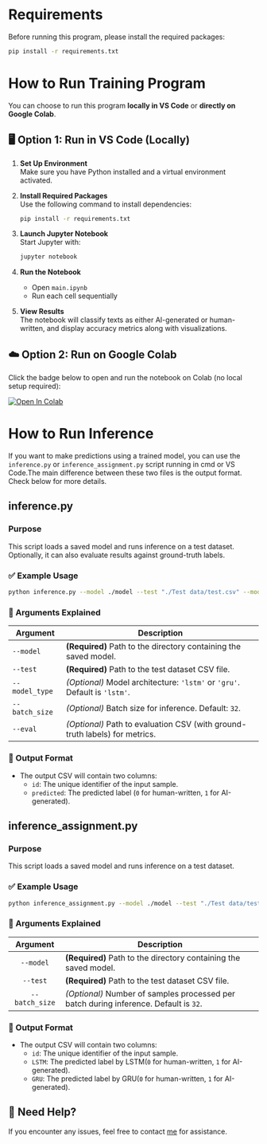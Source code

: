 # Requirements

Before running this program, please install the required packages:

```bash
pip install -r requirements.txt
```

# How to Run Training Program

You can choose to run this program **locally in VS Code** or **directly on Google Colab**.


## 🖥️ Option 1: Run in VS Code (Locally)

1. **Set Up Environment**  
   Make sure you have Python installed and a virtual environment activated.

2. **Install Required Packages**  
   Use the following command to install dependencies:

   ```bash
   pip install -r requirements.txt
   ```

3. **Launch Jupyter Notebook**  
   Start Jupyter with:

   ```bash
   jupyter notebook
   ```

4. **Run the Notebook**  
   - Open `main.ipynb`
   - Run each cell sequentially

5. **View Results**  
   The notebook will classify texts as either AI-generated or human-written, and display accuracy metrics along with visualizations.



## ☁️ Option 2: Run on Google Colab

Click the badge below to open and run the notebook on Colab (no local setup required):

<a target="_blank" href="https://colab.research.google.com/github/kailee0422/RNN-Transformer/blob/main/HW2/main.ipynb">
  <img src="https://colab.research.google.com/assets/colab-badge.svg" alt="Open In Colab"/>
</a>



# How to Run Inference 

If you want to make predictions using a trained model, you can use the `inference.py` or `inference_assignment.py` script running in cmd or VS Code.The main difference between these two files is the output format. Check below for more details.

##  inference.py

###  Purpose
This script loads a saved model and runs inference on a test dataset. Optionally, it can also evaluate results against ground-truth labels.

### ✅ Example Usage

```bash
python inference.py --model ./model --test "./Test data/test.csv" --model_type lstm --eval "./Test data/test_ans.csv"
```

### 🔧 Arguments Explained

| Argument     | Description                                                                 |
|--------------|-----------------------------------------------------------------------------|
| `--model`    | **(Required)** Path to the directory containing the saved model.            |
| `--test`     | **(Required)** Path to the test dataset CSV file.                           |
| `--model_type` | *(Optional)* Model architecture: `'lstm'` or `'gru'`. Default is `'lstm'`. |
| `--batch_size` | *(Optional)* Batch size for inference. Default: `32`.                     |
| `--eval`     | *(Optional)* Path to evaluation CSV (with ground-truth labels) for metrics. |


### 📄 Output Format

- The output CSV will contain two columns:
  - `id`: The unique identifier of the input sample.
  - `predicted`: The predicted label (`0` for human-written, `1` for AI-generated).


##  inference_assignment.py

###  Purpose
This script loads a saved model and runs inference on a test dataset.

### ✅ Example Usage

```bash
python inference_assignment.py --model ./model --test "./Test data/test.csv" "
```

### 🔧 Arguments Explained

| Argument | Description |
|:----------:|-------------|
| `--model` | **(Required)** Path to the directory containing the saved model. |
| `--test` | **(Required)** Path to the test dataset CSV file. |
| `--batch_size` | *(Optional)* Number of samples processed per batch during inference. Default is `32`. |


### 📄 Output Format

- The output CSV will contain two columns:
  - `id`: The unique identifier of the input sample.
  - `LSTM`: The predicted label by LSTM(`0` for human-written, `1` for AI-generated).
  - `GRU`: The predicted label by GRU(`0` for human-written, `1` for AI-generated).


## 💬 Need Help?

If you encounter any issues, feel free to contact [me](mailto:aa34239387@gmail.com) for assistance.

